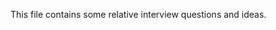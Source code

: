 This file contains some relative interview questions and ideas.
 
       
  
  
         
 
            
        
             
               
 
 
       
 
 
